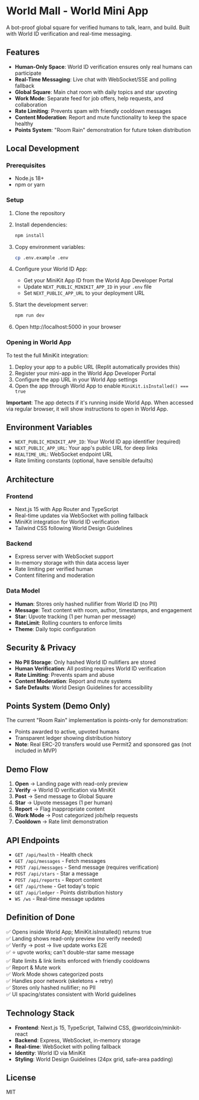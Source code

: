 # World Mall - World Mini App

A bot-proof global square for verified humans to talk, learn, and build. Built with World ID verification and real-time messaging.

## Features

- **Human-Only Space**: World ID verification ensures only real humans can participate
- **Real-Time Messaging**: Live chat with WebSocket/SSE and polling fallback
- **Global Square**: Main chat room with daily topics and star upvoting
- **Work Mode**: Separate feed for job offers, help requests, and collaboration
- **Rate Limiting**: Prevents spam with friendly cooldown messages
- **Content Moderation**: Report and mute functionality to keep the space healthy
- **Points System**: "Room Rain" demonstration for future token distribution

## Local Development

### Prerequisites

- Node.js 18+ 
- npm or yarn

### Setup

1. Clone the repository
2. Install dependencies:
   ```bash
   npm install
   ```

3. Copy environment variables:
   ```bash
   cp .env.example .env
   ```

4. Configure your World ID App:
   - Get your MiniKit App ID from the World App Developer Portal
   - Update `NEXT_PUBLIC_MINIKIT_APP_ID` in your `.env` file
   - Set `NEXT_PUBLIC_APP_URL` to your deployment URL

5. Start the development server:
   ```bash
   npm run dev
   ```

6. Open http://localhost:5000 in your browser

### Opening in World App

To test the full MiniKit integration:

1. Deploy your app to a public URL (Replit automatically provides this)
2. Register your mini-app in the World App Developer Portal
3. Configure the app URL in your World App settings
4. Open the app through World App to enable `MiniKit.isInstalled() === true`

**Important**: The app detects if it's running inside World App. When accessed via regular browser, it will show instructions to open in World App.

## Environment Variables

- `NEXT_PUBLIC_MINIKIT_APP_ID`: Your World ID app identifier (required)
- `NEXT_PUBLIC_APP_URL`: Your app's public URL for deep links
- `REALTIME_URL`: WebSocket endpoint URL
- Rate limiting constants (optional, have sensible defaults)

## Architecture

### Frontend
- Next.js 15 with App Router and TypeScript
- Real-time updates via WebSocket with polling fallback
- MiniKit integration for World ID verification
- Tailwind CSS following World Design Guidelines

### Backend
- Express server with WebSocket support
- In-memory storage with thin data access layer
- Rate limiting per verified human
- Content filtering and moderation

### Data Model
- **Human**: Stores only hashed nullifier from World ID (no PII)
- **Message**: Text content with room, author, timestamps, and engagement
- **Star**: Upvote tracking (1 per human per message)
- **RateLimit**: Rolling counters to enforce limits
- **Theme**: Daily topic configuration

## Security & Privacy

- **No PII Storage**: Only hashed World ID nullifiers are stored
- **Human Verification**: All posting requires World ID verification
- **Rate Limiting**: Prevents spam and abuse
- **Content Moderation**: Report and mute systems
- **Safe Defaults**: World Design Guidelines for accessibility

## Points System (Demo Only)

The current "Room Rain" implementation is points-only for demonstration:

- Points awarded to active, upvoted humans
- Transparent ledger showing distribution history
- **Note**: Real ERC-20 transfers would use Permit2 and sponsored gas (not included in MVP)

## Demo Flow

1. **Open** → Landing page with read-only preview
2. **Verify** → World ID verification via MiniKit
3. **Post** → Send message to Global Square
4. **Star** → Upvote messages (1 per human)
5. **Report** → Flag inappropriate content
6. **Work Mode** → Post categorized job/help requests
7. **Cooldown** → Rate limit demonstration

## API Endpoints

- `GET /api/health` - Health check
- `GET /api/messages` - Fetch messages
- `POST /api/messages` - Send message (requires verification)
- `POST /api/stars` - Star a message
- `POST /api/reports` - Report content
- `GET /api/theme` - Get today's topic
- `GET /api/ledger` - Points distribution history
- `WS /ws` - Real-time message updates

## Definition of Done

✅ Opens inside World App; MiniKit.isInstalled() returns true  
✅ Landing shows read-only preview (no verify needed)  
✅ Verify → post → live update works E2E  
✅ ⭐ upvote works; can't double-star same message  
✅ Rate limits & link limits enforced with friendly cooldowns  
✅ Report & Mute work  
✅ Work Mode shows categorized posts  
✅ Handles poor network (skeletons + retry)  
✅ Stores only hashed nullifier; no PII  
✅ UI spacing/states consistent with World guidelines  

## Technology Stack

- **Frontend**: Next.js 15, TypeScript, Tailwind CSS, @worldcoin/minikit-react
- **Backend**: Express, WebSocket, in-memory storage
- **Real-time**: WebSocket with polling fallback
- **Identity**: World ID via MiniKit
- **Styling**: World Design Guidelines (24px grid, safe-area padding)

## License

MIT
